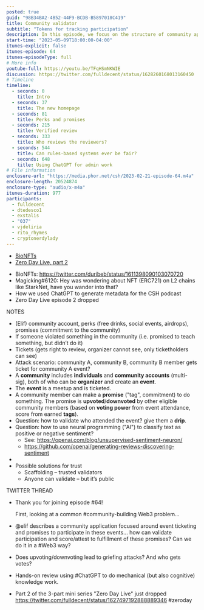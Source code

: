 ```yaml
---
posted: true
guid: "98B34BA2-4B52-44F9-BCDB-B5897018C419"
title: Community validator
subtitle: "Tokens for tracking participation"
description: In this episode, we focus on the structure of community applications with event ticketing and promises. We dive into validating participation and scoring the fulfillment of these promises in a Web3 way, discussing potential issues such as griefing attacks and vote delegation. We also chat about using ChatGPT for admin work and announce the second part of our "Zero Day Live" mini-series.
start-time: "2023-05-09T18:00:00-04:00"
itunes-explicit: false
itunes-episode: 64
itunes-episodeType: full
# More info
youtube-full: https://youtu.be/TFqHSmNKWIE
discussion: https://twitter.com/fulldecent/status/1628260168013160450
# Timeline
timeline:
  - seconds: 0
    title: Intro
  - seconds: 37
    title: The new homepage
  - seconds: 81
    title: Perks and promises
  - seconds: 215
    title: Verified review
  - seconds: 333
    title: Who reviews the reviewers?
  - seconds: 544
    title: Can rules-based systems ever be fair?
  - seconds: 648
    title: Using ChatGPT for admin work
# File information
enclosure-url: "https://media.phor.net/csh/2023-02-21-episode-64.m4a"
enclosure-length: 20524874
enclosure-type: "audio/x-m4a"
itunes-duration: 977
participants:
  - fulldecent
  - dtedesco1
  - exstalis
  - "037"
  - vjdeliria
  - rito_rhymes
  - cryptonerdylady
---
```


- [BioNFTs](https://twitter.com/duribeb/status/1611398090103070720)
- [Zero Day Live, part 2](https://youtu.be/TFqHSmNKWIE)

<!--end of quick notes-->

- BioNFTs: https://twitter.com/duribeb/status/1611398090103070720
- Magicking#6120: Hey was wondering about NFT (ERC721) on L2 chains like StarkNet, have you wander into that?
- How we used ChatGPT to generate metadata for the CSH podcast 
- Zero Day Live episode 2 dropped

NOTES

- (Elif) community account, perks (free drinks, social events, airdrops), promises (commitment to the community)
- If someone violated something in the community (i.e. promised to teach something, but didn’t do it)
- Tickets (gets right to review, organizer cannot see, only ticketholders can see)
- Attack scenario: community A, community B, community B member gets ticket for community A event?
- A **community** includes **individuals** and **community accounts** (multi-sig), both of who can be **organizer** and create an **event**.
- The **event** is a meetup and is ticketed.
- A community member can make a **promise** ("tag", commitment) to do something. The promise is **upvoted**/**downvoted** by other eligible community members (based on **voting power** from event attendance, score from earned **tags**).
- Question: how to validate who attended the event? give them a **drip**.
- Question: how to use neural programming ("AI") to classify text as positive or negative sentiment?
  - See: https://openai.com/blog/unsupervised-sentiment-neuron/
  - https://github.com/openai/generating-reviews-discovering-sentiment 
- 
- Possible solutions for trust
  - Scaffolding – trusted validators
  - Anyone can validate – but it’s public

TWITTER THREAD

- Thank you for joining episode #64!

  First, looking at a common #community-building Web3 problem…

- @elif describes a community application focused around event ticketing and promises to participate in these events… how can validate participation and score/attest to fulfillment of these promises? Can we do it in a #Web3 way?

- Does upvoting/downvoting lead to griefing attacks? And who gets votes?

- Hands-on review using #ChatGPT to do mechanical (but also cognitive) knowledge work.

- Part 2 of the 3-part mini series "Zero Day Live" just dropped https://twitter.com/fulldecent/status/1627497192888889346 #zeroday